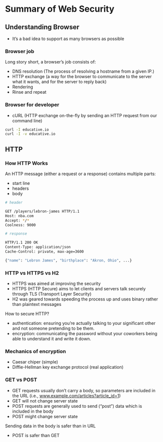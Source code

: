 # Summary of Web Security

## Understanding Browser

- It’s a bad idea to support as many browsers as possible

### Browser job

Long story short, a browser’s job consists of:

- DNS resolution (The process of resolving a hostname from a given IP.)
- HTTP exchange (a way for the browser to communicate to the server what it wants, and for the server to reply back)
- Rendering
- Rinse and repeat

### Browser for developer

- cURL (HTTP exchange on-the-fly by sending an HTTP request from our command line)

```bash
curl -I educative.io
curl -I -v educative.io
```

## HTTP

### How HTTP Works

An HTTP message (either a request or a response) contains multiple parts:

- start line
- headers
- body

```bash
# header

GET /players/lebron-james HTTP/1.1
Host: nba.com
Accept: */*
Coolness: 9000

# response

HTTP/1.1 200 OK
Content-Type: application/json
Cache-Control: private, max-age=3600

{"name": "Lebron James", "birthplace": "Akron, Ohio", ...}
```

### HTTP vs HTTPS vs H2

- HTTPS was aimed at improving the security
- HTTPS (HTTP Secure) aims to let clients and servers talk securely through TLS (Transport Layer Security)
- H2 was geared towards speeding the process up and uses binary rather than plaintext messages

How to secure HTTP?

- authentication: ensuring you’re actually talking to your significant other and not someone pretending to be them.
- encryption: communicating the password without your coworkers being able to understand it and write it down.

### Mechanics of encryption

- Caesar chiper (simple)
- Diffie-Hellman key exchange protocol (real application)

### GET vs POST

- GET requests usually don’t carry a body, so parameters are included in the URL (i.e., www.example.com/articles?article_id=1)
- GET will not change server state
- POST requests are generally used to send (“post”) data which is included in the body
- POST might change server state

Sending data in the body is safer than in URL

- POST is safer than GET
